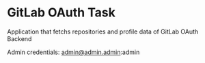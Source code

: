 # GitLab OAuth Task
Application that fetchs repositories and profile data of GitLab OAuth Backend

Admin credentials: admin@admin.admin:admin